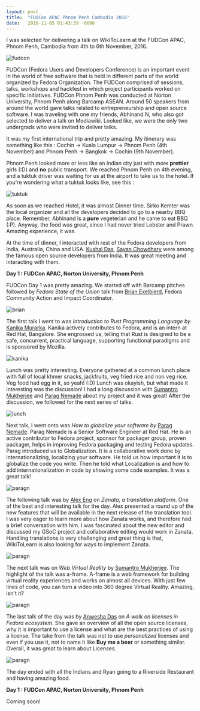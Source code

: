 ```yaml
---
layout: post
title:  "FUDCon APAC Phnom Penh Cambodia 2016"
date:   2016-11-05 01:43:39 -0600
---
```


I was selected for delivering a talk on WikiToLearn at the FUDCon APAC, Phnom Penh, Cambodia from 4th to 6th November, 2016.

<div class="image-wrap">
<div class="image-block">
    <img src="/images/fudcon.png" alt="fudcon">
</div>
</div>

FUDCon (Fedora Users and Developers Conference) is an important event in the world of free software that is held in different parts of the world organized by Fedora Organization. The FUDCon comprised of sessions, talks, workshops and hackfest in which project participants worked on specific initiatives. FUDCon Phnom Penh was conducted at Norton University, Phnom Penh along Barcamp ASEAN. Around 50 speakers from around the world gave talks related to entrepreneurship and open source software. I was traveling with one my friends, Abhinand N, who also got selected to deliver a talk on Mediawiki. Looked like, we were the only two undergrads who were invited to deliver talks.

It was my first international trip and pretty amazing. My itinerary was something like this : Cochin -> Kuala Lumpur -> Phnom Penh (4th November) and Phnom Penh -> Bangkok -> Cochin (9th November).

Phnom Penh looked more or less like an Indian city just with more **prettier** girls (:D) and **no** public transport. We reached Phnom Penh on 4th evening, and a tuktuk driver was waiting for us at the airport to take us to the hotel. If you're wondering what a tuktuk looks like, see this :

<div class="image-wrap">
<div class="image-block">
    <img src="/images/tuk-tuk.jpeg" alt="tuktuk">
</div>
</div>

As soon as we reached Hotel, it was almost Dinner time. Sirko Kemter was the local organizer and all the developers decided to go to a nearby BBQ place. Remember, Abhinand is a **pure** vegeterian and he came to eat BBQ (:P). Anyway, the food was great, since I had never tried Lobster and Prawn. Amazing experience, it was.

At the time of dinner, I interacted with rest of the Fedora developers from India, Australia, China and USA. [Kushal Das](https://kushaldas.in/), [Sayan Chowdhary](http://sayanchowdhury.com/) were among the famous open source developers from India. It was great meeting and interacting with them.

**Day 1 : FUDCon APAC, Norton University, Phnom Penh**

FUDCon Day 1 was pretty amazing. We started off with Barcamp pitches followed by *Fedora State of the Union* talk from [Brian Exelbierd](https://fedoraproject.org/wiki/User:Bex), Fedora Community Action and Impact Coordinator.

<div class="image-wrap">
<div class="image-block">
    <img src="/images/brian.jpg" alt="brian">
</div>
</div>

The first talk I went to was *Introduction to Rust Programming Language by* [Kanika Murarka](https://twitter.com/a2batic). Kanika actively contributes to Fedora, and is an intern at Red Hat, Bangalore. She engrossed us, telling that Rust is designed to be a safe, concurrent, practical language, supporting functional paradigms and is sponsored by Mozilla.

<div class="image-wrap">
<div class="image-block">
    <img src="/images/kanika.jpg" alt="kanika">
</div>
</div>

Lunch was pretty interesting. Everyone gathered at a common lunch place with full of local khmer snacks, jackfruits, veg fried rice and non veg rice. Veg food had egg in it, so yeah! (:D) Lunch was okayish, but what made it interesting was the discussion! I had a long discussion with [Sumantro Mukherjee](http://sumantrom.blogspot.com) and [Parag Nemade](https://fedoraproject.org/wiki/User:Pnemade) about my project and it was great! After the discussion, we followed for the next series of talks.

<div class="image-wrap">
<div class="image-block">
    <img src="/images/lunch.png" alt="lunch">
</div>
</div>

Next talk, I went onto was *How to globalize your software by* [Parag Nemade](https://fedoraproject.org/wiki/User:Pnemade). Parag Nemade is a Senior Software Engineer at Red Hat. He is an active contributor to Fedora project, sponsor for packager group, proven packager, helps in improving Fedora packaging and testing Fedora updates. Parag introduced us to Globalization. It is a collaborative work done by internationalizing, localizing your software. He told us how important it is to globalize the code you write. Then he told what Localization is and how to add internationalization in code by showing some code examples. It was a great talk!

<div class="image-wrap">
<div class="image-block">
    <img src="/images/paragn.jpg" alt="paragn">
</div>
</div>

The following talk was by [Alex Eng](https://fedoraproject.org/wiki/User:Aeng) on *Zanata, a translation platform*. One of the best and interesting talk for the day. Alex presented a round up of the new features that will be available in the next release of the translation tool. I was very eager to learn more about how Zanata works, and therefore had a brief conversation with him. I was fascinated about the new editor and discussed  my GSoC project and collaborative editing would work in Zanata. Handling translations is very challenging and great thing is that, WikiToLearn is also looking for ways to implement Zanata.

<div class="image-wrap">
<div class="image-block">
    <img src="/images/alex.jpg" alt="paragn">
</div>
</div>

The next talk was on *Web Virtual Reality* by [Sumantro Mukherjee](http://sumantrom.blogspot.com). The highlight of the talk was a-frame. A-frame is a web framework for building virtual reality experiences and works on almost all devices. With just few lines of code, you can turn a video into 360 degree Virtual Reality. Amazing, isn't it?

<div class="image-wrap">
<div class="image-block">
    <img src="/images/sumantro.jpg" alt="paragn">
</div>
</div>

The last talk of the day was by [Anwesha Das](anweshadas.in) on *A walk on licenses in Fedora ecosystem*. She gave an overview of all the open source licenses, why it is important to use a license and what are the best practices of using a license. The take from the talk was not to use *personalized* licenses and even if you use it, not to name it like **Buy me a beer** or something similar. Overall, it was great to learn about Licenses.

<div class="image-wrap">
<div class="image-block">
    <img src="/images/anwesha.jpg" alt="paragn">
</div>
</div>

The day ended with all the Indians and Ryan going to a Riverside Restaurant and having amazing food.

**Day 1 : FUDCon APAC, Norton University, Phnom Penh**

Coming soon!
